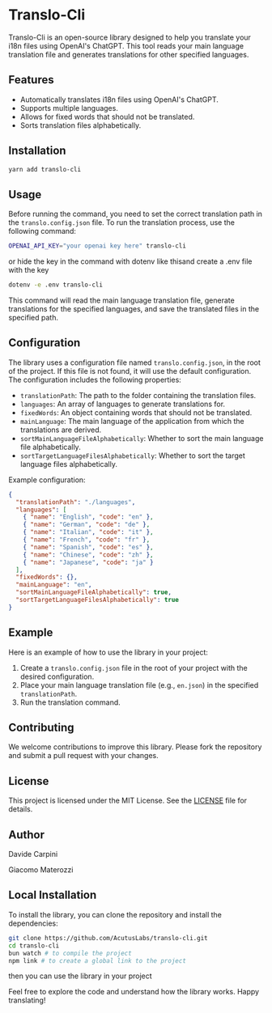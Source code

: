 # Translo-Cli

Translo-Cli is an open-source library designed to help you translate your i18n files using OpenAI's ChatGPT. This tool reads your main language translation file and generates translations for other specified languages.

## Features

- Automatically translates i18n files using OpenAI's ChatGPT.
- Supports multiple languages.
- Allows for fixed words that should not be translated.
- Sorts translation files alphabetically.

## Installation

```bash
yarn add translo-cli
```

## Usage

Before running the command, you need to set the correct translation path in the `translo.config.json` file.
To run the translation process, use the following command:

```bash
OPENAI_API_KEY="your openai key here" translo-cli
```

or hide the key in the command with dotenv like thisand create a .env file with the key

```bash
dotenv -e .env translo-cli
```

This command will read the main language translation file, generate translations for the specified languages, and save the translated files in the specified path.

## Configuration

The library uses a configuration file named `translo.config.json`, in the root of the project. If this file is not found, it will use the default configuration. The configuration includes the following properties:

- `translationPath`: The path to the folder containing the translation files.
- `languages`: An array of languages to generate translations for.
- `fixedWords`: An object containing words that should not be translated.
- `mainLanguage`: The main language of the application from which the translations are derived.
- `sortMainLanguageFileAlphabetically`: Whether to sort the main language file alphabetically.
- `sortTargetLanguageFilesAlphabetically`: Whether to sort the target language files alphabetically.

Example configuration:

```json
{
  "translationPath": "./languages",
  "languages": [
    { "name": "English", "code": "en" },
    { "name": "German", "code": "de" },
    { "name": "Italian", "code": "it" },
    { "name": "French", "code": "fr" },
    { "name": "Spanish", "code": "es" },
    { "name": "Chinese", "code": "zh" },
    { "name": "Japanese", "code": "ja" }
  ],
  "fixedWords": {},
  "mainLanguage": "en",
  "sortMainLanguageFileAlphabetically": true,
  "sortTargetLanguageFilesAlphabetically": true
}
```

## Example

Here is an example of how to use the library in your project:

1. Create a `translo.config.json` file in the root of your project with the desired configuration.
2. Place your main language translation file (e.g., `en.json`) in the specified `translationPath`.
3. Run the translation command.

## Contributing

We welcome contributions to improve this library. Please fork the repository and submit a pull request with your changes.

## License

This project is licensed under the MIT License. See the [LICENSE](LICENSE) file for details.

## Author

Davide Carpini

Giacomo Materozzi

## Local Installation

To install the library, you can clone the repository and install the dependencies:

```bash
git clone https://github.com/AcutusLabs/translo-cli.git
cd translo-cli
bun watch # to compile the project
npm link # to create a global link to the project
```

then you can use the library in your project

Feel free to explore the code and understand how the library works. Happy translating!
